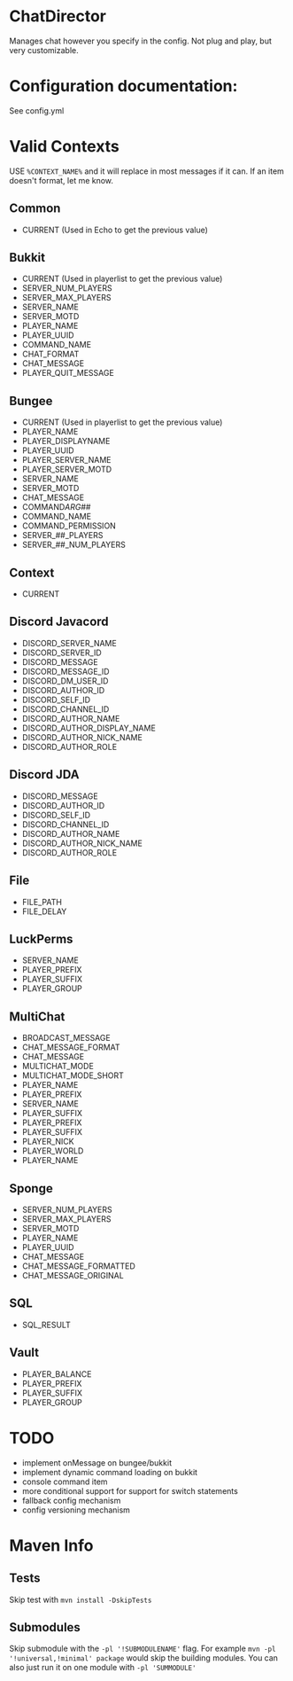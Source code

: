 # ChatDirector

Manages chat however you specify in the config. Not plug and play, but very customizable.

# Configuration documentation:

See config.yml

# Valid Contexts

USE `%CONTEXT_NAME%` and it will replace in most messages if it can. If an item doesn't format, let me know.

## Common

- CURRENT (Used in Echo to get the previous value)

## Bukkit

- CURRENT (Used in playerlist to get the previous value)
- SERVER_NUM_PLAYERS
- SERVER_MAX_PLAYERS
- SERVER_NAME
- SERVER_MOTD
- PLAYER_NAME
- PLAYER_UUID
- COMMAND_NAME
- CHAT_FORMAT
- CHAT_MESSAGE
- PLAYER_QUIT_MESSAGE

## Bungee

- CURRENT (Used in playerlist to get the previous value)
- PLAYER_NAME
- PLAYER_DISPLAYNAME
- PLAYER_UUID
- PLAYER_SERVER_NAME
- PLAYER_SERVER_MOTD
- SERVER_NAME
- SERVER_MOTD
- CHAT_MESSAGE
- COMMAND*ARG*##
- COMMAND_NAME
- COMMAND_PERMISSION
- SERVER\_##\_PLAYERS
- SERVER\_##\_NUM_PLAYERS

## Context

- CURRENT

## Discord Javacord

- DISCORD_SERVER_NAME
- DISCORD_SERVER_ID
- DISCORD_MESSAGE
- DISCORD_MESSAGE_ID
- DISCORD_DM_USER_ID
- DISCORD_AUTHOR_ID
- DISCORD_SELF_ID
- DISCORD_CHANNEL_ID
- DISCORD_AUTHOR_NAME
- DISCORD_AUTHOR_DISPLAY_NAME
- DISCORD_AUTHOR_NICK_NAME
- DISCORD_AUTHOR_ROLE

## Discord JDA

- DISCORD_MESSAGE
- DISCORD_AUTHOR_ID
- DISCORD_SELF_ID
- DISCORD_CHANNEL_ID
- DISCORD_AUTHOR_NAME
- DISCORD_AUTHOR_NICK_NAME
- DISCORD_AUTHOR_ROLE

## File

- FILE_PATH
- FILE_DELAY

## LuckPerms

- SERVER_NAME
- PLAYER_PREFIX
- PLAYER_SUFFIX
- PLAYER_GROUP

## MultiChat

- BROADCAST_MESSAGE
- CHAT_MESSAGE_FORMAT
- CHAT_MESSAGE
- MULTICHAT_MODE
- MULTICHAT_MODE_SHORT
- PLAYER_NAME
- PLAYER_PREFIX
- SERVER_NAME
- PLAYER_SUFFIX
- PLAYER_PREFIX
- PLAYER_SUFFIX
- PLAYER_NICK
- PLAYER_WORLD
- PLAYER_NAME

## Sponge

- SERVER_NUM_PLAYERS
- SERVER_MAX_PLAYERS
- SERVER_MOTD
- PLAYER_NAME
- PLAYER_UUID
- CHAT_MESSAGE
- CHAT_MESSAGE_FORMATTED
- CHAT_MESSAGE_ORIGINAL

## SQL

- SQL_RESULT

## Vault

- PLAYER_BALANCE
- PLAYER_PREFIX
- PLAYER_SUFFIX
- PLAYER_GROUP

# TODO

- implement onMessage on bungee/bukkit
- implement dynamic command loading on bukkit
- console command item
- more conditional support for support for switch statements
- fallback config mechanism
- config versioning mechanism

# Maven Info

## Tests

Skip test with `mvn install -DskipTests`

## Submodules

Skip submodule with the `-pl '!SUBMODULENAME'` flag. For example `mvn -pl '!universal,!minimal' package` would skip the building modules.
You can also just run it on one module with `-pl 'SUMMODULE'`
